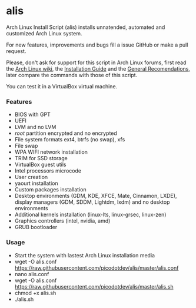 # alis

Arch Linux Install Script (alis) installs unnatended, automated and customized Arch Linux system.

For new features, improvements and bugs fill a issue GitHub or make a pull request.

Please, don't ask for support for this script in Arch Linux forums, first read
the [Arch Linux wiki](https://wiki.archlinux.org), the [Installation Guide](https://wiki.archlinux.org/index.php/Installation_guide) and the [General
Recomendations](https://wiki.archlinux.org/index.php/General_recommendations), later
compare the commands with those of this script.

You can test it in a VirtualBox virtual machine.

### Features

* BIOS with GPT
* UEFI
* LVM and no LVM
* _root_ partition encrypted and no encrypted
* File system formats ext4, btrfs (no swap), xfs
* File swap
* WPA WIFI network installation
* TRIM for SSD storage
* VirtualBox guest utils
* Intel processors microcode
* User creation
* yaourt installation
* Custom packages installation
* Desktop environments (GDM, KDE, XFCE, Mate, Cinnamon, LXDE), display managers (GDM, SDDM, Lightdm, lxdm) and no desktop environments
* Additional kernels installation (linux-lts, linux-grsec, linux-zen)
* Graphics controllers (intel, nvidia, amd)
* GRUB bootloader

### Usage

* Start the system with lastest Arch Linux installation media
* wget -O alis.conf https://raw.githubusercontent.com/picodotdev/alis/master/alis.conf
* nano alis.conf
* wget -O alis.conf https://raw.githubusercontent.com/picodotdev/alis/master/alis.sh
* chmod +x alis.sh
* ./alis.sh

